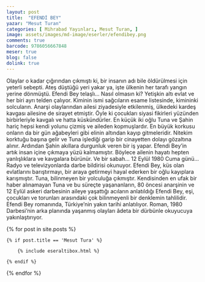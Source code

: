```yaml
---
layout: post
title:  "EFENDİ BEY"
yazar: "Mesut Turan"
categories: [ Mihrabad Yayınları, Mesut Turan, ]
image: assets/images/md-image/eserler/efendibey.png
comments: true
barcode: 9786056667848
meser: true
blog: false
dolink: true
---
```


Olaylar o kadar çığırından çıkmıştı ki, bir insanın adı bile öldürülmesi için yeterli sebepti. Ateş düştüğü yeri yakar ya, işte ülkenin her tarafı yangın yerine dönmüştü. Efendi Bey telaşlı… Nasıl olmasın ki? Yetişkin altı evlat ve her biri ayrı telden çalıyor. Kiminin ismi sağcıların esame listesinde, kimininki solcuların. Anarşi olaylarından ailesi ziyadesiyle etkilenmiş, ülkedeki kardeş kavgası ailesine de sirayet etmiştir. Öyle ki çocukları siyasi fikirleri yüzünden birbirleriyle kavgalı ve hatta küskündürler. En küçük iki oğlu Tuna ve Şahin
hariç hepsi kendi yolunu çizmiş ve aileden kopmuşlardır. En büyük korkusu onların da bir gün ağabeyleri gibi elinin altından kayıp gitmeleridir. Nitekim korktuğu başına gelir ve Tuna işlediği garip bir cinayetten dolayı gözaltına alınır. Ardından Şahin akıllara durgunluk veren
bir iş yapar. Efendi Bey’in artık insan içine çıkmaya yüzü kalmamıştır. Böylece ailenin hayatı hepten yanlışlıklara ve kavgalara bürünür. Ve bir sabah… 12 Eylül 1980 Cuma günü... Radyo
ve televizyonlarda darbe bildirisi okunuyor. Efendi Bey, küs olan evlatlarını barıştırmayı, bir araya getirmeyi hayal ederken bir oğlu kayıplara karışmıştır. Tuna, bilinmeyen bir yolculuğa çıkmıştır. Kendisinden en ufak bir haber alınamayan Tuna ve bu süreçte yaşananların, 80
öncesi anarşinin ve 12 Eylül askeri darbesinin aileye yaşattığı acıların anlatıldığı Efendi Bey, eşi, çocukları ve torunları arasındaki çok bilinmeyenli bir denklemin tahlilidir.
Efendi Bey romanında, Türkiye’nin yakın tarihi anlatılıyor. Roman, 1980 Darbesi’nin arka planında yaşanmış olayları âdeta bir dürbünle okuyucuya yakınlaştırıyor.



{% for post in site.posts %}

    {% if post.title == 'Mesut Tura' %}

        {% include eseraltibox.html %}

    {% endif %}

{% endfor %}
